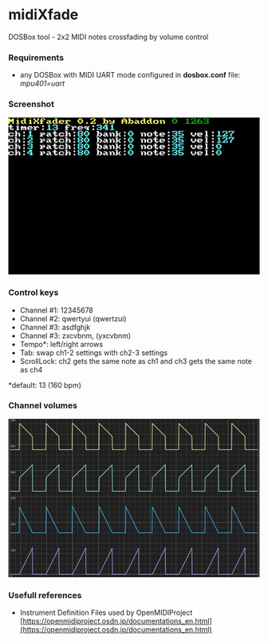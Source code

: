 # midiXfade
DOSBox tool - 2x2 MIDI notes crossfading by volume control

### Requirements

- any DOSBox with MIDI UART mode configured in **dosbox.conf** file: *mpu401=uart*

### Screenshot

![screenshot](https://raw.githubusercontent.com/Kaproncai/midiXfade/main/screen.jpg)

### Control keys

- Channel #1: 12345678
- Channel #2: qwertyui (qwertzui)
- Channel #3: asdfghjk
- Channel #3: zxcvbnm, (yxcvbnm)
- Tempo*: left/right arrows 
- Tab: swap ch1-2 settings with ch2-3 settings
- ScrollLock: ch2 gets the same note as ch1 and ch3 gets the same note as ch4

*default: 13 (160 bpm)

### Channel volumes

![volume](https://raw.githubusercontent.com/Kaproncai/midiXfade/main/volume.jpg)

### Usefull references

- Instrument Definition Files used by OpenMIDIProject [https://openmidiproject.osdn.jp/documentations_en.html](https://openmidiproject.osdn.jp/documentations_en.html)


